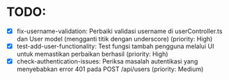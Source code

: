 # TODO:

- [x] fix-username-validation: Perbaiki validasi username di userController.ts dan User model (mengganti titik dengan underscore) (priority: High)
- [x] test-add-user-functionality: Test fungsi tambah pengguna melalui UI untuk memastikan perbaikan berhasil (priority: High)
- [x] check-authentication-issues: Periksa masalah autentikasi yang menyebabkan error 401 pada POST /api/users (priority: Medium)
